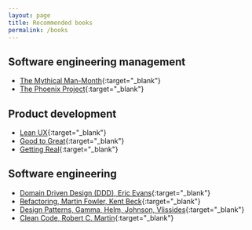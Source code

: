 ```yaml
---
layout: page
title: Recommended books
permalink: /books
---
```


<!-- TODO: Write a little about each one. -->
<!-- TODO: Link to both A.com and A.de -->

## Software engineering management
- [The Mythical Man-Month](https://amzn.to/3itVHLe){:target="_blank"}
- [The Phoenix Project](https://amzn.to/2Y2WV6B){:target="_blank"}

## Product development
- [Lean UX](https://amzn.to/38ZCPRa){:target="_blank"}
- [Good to Great](https://amzn.to/3bROL9v){:target="_blank"}
- [Getting Real](https://amzn.to/3o4YYBH){:target="_blank"}

## Software engineering
- [Domain Driven Design (DDD), Eric Evans](https://amzn.to/2KuwMKU){:target="_blank"}
- [Refactoring, Martin Fowler, Kent Beck](https://amzn.to/2M4z1oT){:target="_blank"}
- [Design Patterns, Gamma, Helm, Johnson, Vlissides](https://amzn.to/39Uhqbw){:target="_blank"}
- [Clean Code, Robert C. Martin](https://amzn.to/391q6xk){:target="_blank"}
